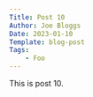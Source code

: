 ```yaml
---
Title: Post 10
Author: Joe Bloggs
Date: 2023-01-10
Template: blog-post
Tags:
    - Foo
---
```


This is post 10.

